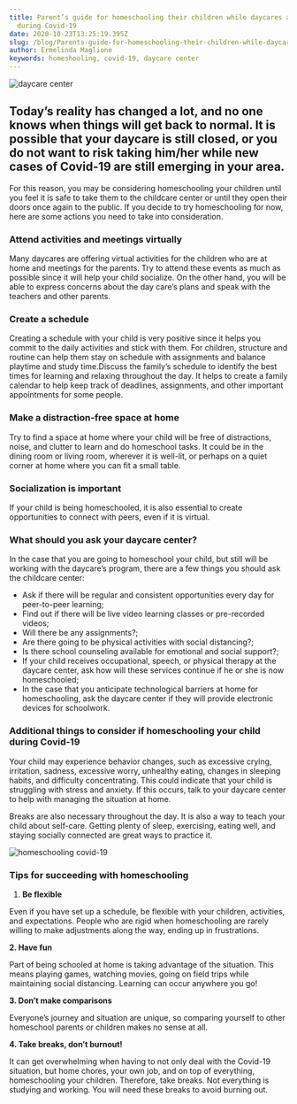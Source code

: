 ```yaml
---
title: Parent’s guide for homeschooling their children while daycares are closed
  during Covid-19
date: 2020-10-23T13:25:19.395Z
slug: /blog/Parents-guide-for-homeschooling-their-children-while-daycares-are-closed-during-Covid-19
author: Ermelinda Maglione
keywords: homeshooling, covid-19, daycare center
---
```

![daycare center](daycare-center.jpg "daycare center")

## Today’s reality has changed a lot, and no one knows when things will get back to normal. It is possible that your daycare is still closed, or you do not want to risk taking him/her while new cases of Covid-19 are still emerging in your area.

For this reason, you may be considering homeschooling your children until you feel it is safe to take them to the childcare center or until they open their doors once again to the public. If you decide to try homeschooling for now, here are some actions you need to take into consideration.

### Attend activities and meetings virtually

Many daycares are offering virtual activities for the children who are at home and meetings for the parents. Try to attend these events as much as possible since it will help your child socialize. On the other hand, you will be able to express concerns about the day care’s plans and speak with the teachers and other parents.

### Create a schedule

Creating a schedule with your child is very positive since it helps you commit to the daily activities and stick with them. For children, structure and routine can help them stay on schedule with assignments and balance playtime and study time.Discuss the family’s schedule to identify the best times for learning and relaxing throughout the day. It helps to create a family calendar to help keep track of deadlines, assignments, and other important appointments for some people.

### Make a distraction-free space at home

Try to find a space at home where your child will be free of distractions, noise, and clutter to learn and do homeschool tasks. It could be in the dining room or living room, wherever it is well-lit, or perhaps on a quiet corner at home where you can fit a small table.

### Socialization is important

If your child is being homeschooled, it is also essential to create opportunities to connect with peers, even if it is virtual.

### What should you ask your daycare center?

In the case that you are going to homeschool your child, but still will be working with the daycare’s program, there are a few things you should ask the childcare center:

* Ask if there will be regular and consistent opportunities every day for peer-to-peer learning;
* Find out if there will be live video learning classes or pre-recorded videos;
* Will there be any assignments?;
* Are there going to be physical activities with social distancing?;
* Is there school counseling available for emotional and social support?;
* If your child receives occupational, speech, or physical therapy at the daycare center, ask how will these services continue if he or she is now homeschooled;
* In the case that you anticipate technological barriers at home for homeschooling, ask the daycare center if they will provide electronic devices for schoolwork.

### Additional things to consider if homeschooling your child during Covid-19

Your child may experience behavior changes, such as excessive crying, irritation, sadness, excessive worry, unhealthy eating, changes in sleeping habits, and difficulty concentrating. This could indicate that your child is struggling with stress and anxiety. If this occurs, talk to your daycare center to help with managing the situation at home.

Breaks are also necessary throughout the day. It is also a way to teach your child about self-care. Getting plenty of sleep, exercising, eating well, and staying socially connected are great ways to practice it.

![homeschooling covid-19](homeshooling-covid19.jpg "homeschooling covid-19")

### Tips for succeeding with homeschooling

1. **Be flexible**

Even if you have set up a schedule, be flexible with your children, activities, and expectations. People who are rigid when homeschooling are rarely willing to make adjustments along the way, ending up in frustrations.

**2. Have fun**

Part of being schooled at home is taking advantage of the situation. This means playing games, watching movies, going on field trips while maintaining social distancing. Learning can occur anywhere you go!

**3. Don’t make comparisons**

Everyone’s journey and situation are unique, so comparing yourself to other homeschool parents or children makes no sense at all.

**4. Take breaks, don’t burnout!**

It can get overwhelming when having to not only deal with the Covid-19 situation, but home chores, your own job, and on top of everything, homeschooling your children. Therefore, take breaks. Not everything is studying and working. You will need these breaks to avoid burning out.